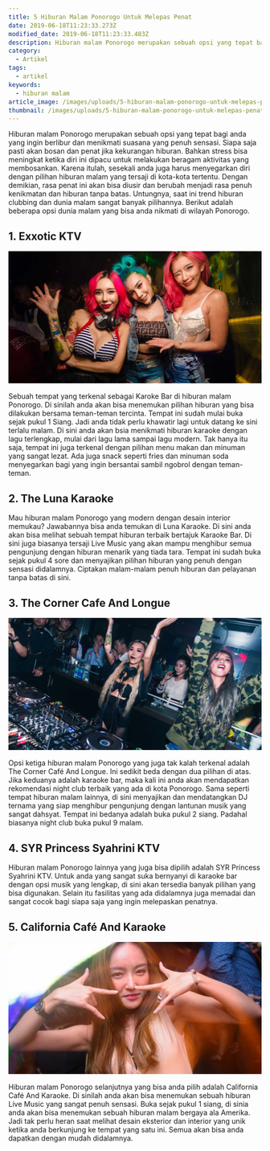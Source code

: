 ```yaml
---
title: 5 Hiburan Malam Ponorogo Untuk Melepas Penat
date: 2019-06-18T11:23:33.273Z
modified_date: 2019-06-18T11:23:33.483Z
description: Hiburan malam Ponorogo merupakan sebuah opsi yang tepat bagi anda yang ingin berlibur dan menikmati suasana yang penuh sensasi.
category:
  - Artikel
tags:
  - artikel
keywords:
  - hiburan malam
article_image: /images/uploads/5-hiburan-malam-ponorogo-untuk-melepas-penat-3.jpg
thumbnail: /images/uploads/5-hiburan-malam-ponorogo-untuk-melepas-penat-1-014.jpg
---
```

Hiburan malam Ponorogo merupakan sebuah opsi yang tepat bagi anda yang ingin berlibur dan menikmati suasana yang penuh sensasi. Siapa saja pasti akan bosan dan penat jika kekurangan hiburan. Bahkan stress bisa meningkat ketika diri ini dipacu untuk melakukan beragam aktivitas yang membosankan. Karena itulah, sesekali anda juga harus menyegarkan diri dengan pilihan hiburan malam yang tersaji di kota-kota tertentu. Dengan demikian, rasa penat ini akan bisa diusir dan berubah menjadi rasa penuh kenikmatan dan hiburan tanpa batas. Untungnya, saat ini trend hiburan clubbing dan dunia malam sangat banyak pilihannya. Berikut adalah beberapa opsi dunia malam yang bisa anda nikmati di wilayah Ponorogo.



## 1. Exxotic KTV

![5 Hiburan Malam Ponorogo Untuk Melepas Penat](/images/uploads/5-hiburan-malam-ponorogo-untuk-melepas-penat-3.jpg)

Sebuah tempat yang terkenal sebagai Karoke Bar di hiburan malam Ponorogo. Di sinilah anda akan bisa menemukan pilihan hiburan yang bisa dilakukan bersama teman-teman tercinta. Tempat ini sudah mulai buka sejak pukul 1 Siang. Jadi anda tidak perlu khawatir lagi untuk datang ke sini terlalu malam. Di sini anda akan bsia menikmati hiburan karaoke dengan lagu terlengkap, mulai dari lagu lama sampai lagu modern. Tak hanya itu saja, tempat ini juga terkenal dengan pilihan menu makan dan minuman yang sangat lezat. Ada juga snack seperti fries dan minuman soda menyegarkan bagi yang ingin bersantai sambil ngobrol dengan teman-teman.



## 2.  The Luna Karaoke

Mau hiburan malam Ponorogo yang modern dengan desain interior memukau? Jawabannya bisa anda temukan di Luna Karaoke. Di sini anda akan bisa melihat sebuah tempat hiburan terbaik bertajuk Karaoke Bar. Di sini juga biasanya tersaji Live Music yang akan mampu menghibur semua pengunjung dengan hiburan menarik yang tiada tara. Tempat ini sudah buka sejak pukul 4 sore dan menyajikan pilihan hiburan yang penuh dengan sensasi didalamnya. Ciptakan malam-malam penuh hiburan dan pelayanan tanpa batas di sini.



## 3. The Corner Cafe And Longue

![5 Hiburan Malam Ponorogo Untuk Melepas Penat](/images/uploads/5-hiburan-malam-ponorogo-untuk-melepas-penat-2.jpg)

Opsi ketiga hiburan malam Ponorogo yang juga tak kalah terkenal adalah The Corner Café And Longue. Ini sedikit beda dengan dua pilihan di atas. Jika keduanya adalah karaoke bar, maka kali ini anda akan mendapatkan rekomendasi night club terbaik yang ada di kota Ponorogo. Sama seperti tempat hiburan malam lainnya, di sini menyajikan dan mendatangkan DJ ternama yang siap menghibur pengunjung dengan lantunan musik yang sangat dahsyat. Tempat ini bedanya adalah buka pukul 2 siang. Padahal biasanya night club buka pukul 9 malam.



## 4.  SYR Princess Syahrini KTV

Hiburan malam Ponorogo lainnya yang juga bisa dipilih adalah SYR Princess Syahrini KTV. Untuk anda yang sangat suka bernyanyi di karaoke bar dengan opsi musik yang lengkap, di sini akan tersedia banyak pilihan yang bisa digunakan. Selain itu fasilitas yang ada didalamnya juga memadai dan sangat cocok bagi siapa saja yang ingin melepaskan penatnya.



## 5. California Café And Karaoke

![5 Hiburan Malam Ponorogo Untuk Melepas Penat](/images/uploads/5-hiburan-malam-ponorogo-untuk-melepas-penat-1.jpg)

Hiburan malam Ponorogo selanjutnya yang bisa anda pilih adalah California Café And Karaoke. Di sinilah anda akan bisa menemukan sebuah hiburan Live Music yang sangat penuh sensasi. Buka sejak pukul 1 siang, di sinia anda akan bisa menemukan sebuah hiburan malam bergaya ala Amerika. Jadi tak perlu heran saat melihat desain eksterior dan interior yang unik ketika anda berkunjung ke tempat yang satu ini. Semua akan bisa anda dapatkan dengan mudah didalamnya.
